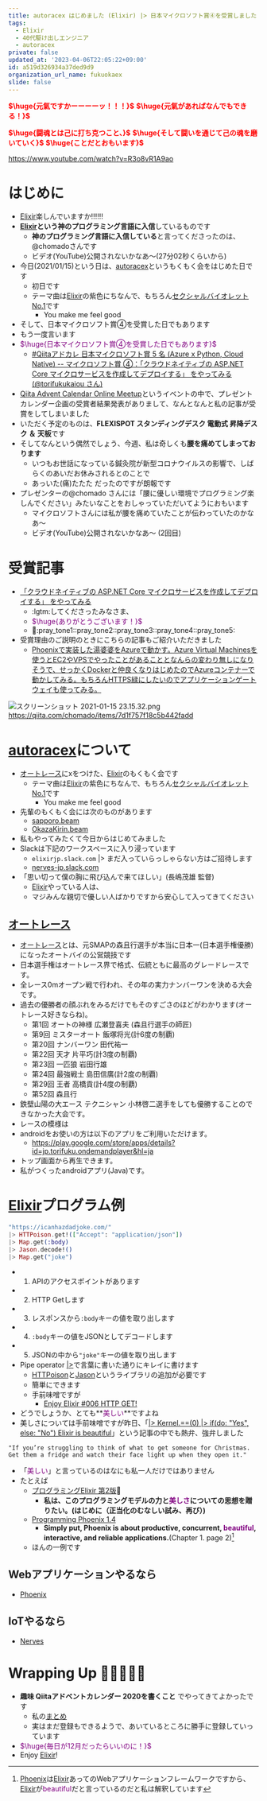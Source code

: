 ```yaml
---
title: autoracex はじめました (Elixir) |> 日本マイクロソフト賞④を受賞しました
tags:
  - Elixir
  - 40代駆け出しエンジニア
  - autoracex
private: false
updated_at: '2023-04-06T22:05:22+09:00'
id: a519d326934a37ded9d9
organization_url_name: fukuokaex
slide: false
---
```

<b><font color="red">$\huge{元氣ですかーーーーッ！！！}$</font></b>
<b><font color="red">$\huge{元氣があればなんでもできる！}$</font></b>

<b><font color="red">$\huge{闘魂とは己に打ち克つこと、}$</font></b>
<b><font color="red">$\huge{そして闘いを通じて己の魂を磨いていく}$</font></b>
<b><font color="red">$\huge{ことだとおもいます}$</font></b>

https://www.youtube.com/watch?v=R3o8vR1A9ao


# はじめに
- [Elixir](https://elixir-lang.org/)楽しんでいますか:bangbang::bangbang::bangbang:
- **[Elixir](https://elixir-lang.org/)という神のプログラミング言語に入信**しているものです
    - **神のプログラミング言語に入信している**と言ってくださったのは、@chomadoさんです
    - ビデオ(YouTube)公開されないかなあ〜(27分02秒くらいから)
- 今日(2021/01/15)という日は、[autoracex](https://autoracex.connpass.com/event/201592/)というもくもく会をはじめた日です
    - 初日です
    - テーマ曲は[Elixir](https://elixir-lang.org/)の紫色にちなんで、もちろん[セクシャルバイオレットNo.1](https://www.youtube.com/watch?v=mCdbIwyVcuE)です
        - You make me feel good
- そして、日本マイクロソフト賞④を受賞した日でもあります
- もう一度言います
- <font color="purple">$\huge{日本マイクロソフト賞④を受賞した日でもあります}$</font>
    - [#Qiitaアドカレ 日本マイクロソフト賞 5 名 (Azure x Python, Cloud Native) -- マイクロソフト賞 ④：「クラウドネイティブの ASP.NET Core マイクロサービスを作成してデプロイする」 をやってみる (@torifukukaiou さん)](https://qiita.com/chomado/items/7d1f757f18c5b442fadd?utm_campaign=email&utm_content=link&utm_medium=email&utm_source=public_mention#%E3%83%9E%E3%82%A4%E3%82%AF%E3%83%AD%E3%82%BD%E3%83%95%E3%83%88%E8%B3%9E-%E3%82%AF%E3%83%A9%E3%82%A6%E3%83%89%E3%83%8D%E3%82%A4%E3%83%86%E3%82%A3%E3%83%96%E3%81%AE-aspnet-core-%E3%83%9E%E3%82%A4%E3%82%AF%E3%83%AD%E3%82%B5%E3%83%BC%E3%83%93%E3%82%B9%E3%82%92%E4%BD%9C%E6%88%90%E3%81%97%E3%81%A6%E3%83%87%E3%83%97%E3%83%AD%E3%82%A4%E3%81%99%E3%82%8B-%E3%82%92%E3%82%84%E3%81%A3%E3%81%A6%E3%81%BF%E3%82%8B-torifukukaiou-%E3%81%95%E3%82%93)
- [Qiita Advent Calendar Online Meetup](https://connpass.com/event/197484/)というイベントの中で、プレゼントカレンダー企画の受賞者結果発表がありまして、なんとなんと私の記事が受賞をしてしまいました
- いただく予定のものは、**FLEXISPOT スタンディングデスク 電動式 昇降デスク ＆ 天板**です
- そしてなんという偶然でしょう、今週、私は奇しくも**腰を痛めてしまっております**
    - いつもお世話になっている鍼灸院が新型コロナウイルスの影響で、しばらくのあいだお休みされるとのことで
    - あっいた(痛)たたた だったのですが朗報です
- プレゼンターの@chomado さんには「腰に優しい環境でプログラミング楽しんでください」みたいなことをおしゃっていただいてようにおもいます
    - マイクロソフトさんには私が腰を痛めていたことが伝わっていたのかなあ〜
    - ビデオ(YouTube)公開されないかなあ〜 (2回目)


# 受賞記事
- [「クラウドネイティブの ASP.NET Core マイクロサービスを作成してデプロイする」 をやってみる](https://qiita.com/torifukukaiou/items/a7b1b1545a93170eee62)
    - :lgtm:してくださったみなさま、
    - <font color="purple">$\huge{ありがとうございます！}$</font>
    - :pray::pray_tone1::pray_tone2::pray_tone3::pray_tone4::pray_tone5:  
- 受賞理由のご説明のときにこちらの記事もご紹介いただきました
    - [Phoenixで実装した湯婆婆をAzureで動かす。Azure Virtual Machinesを使うとEC2やVPSでやったことがあることとなんらの変わり無しになりそうで、せっかくDockerと仲良くなりはじめたのでAzureコンテナーで動かしてみる。もちろんHTTPS緑にしたいのでアプリケーションゲートウェイも使ってみる。](https://qiita.com/torifukukaiou/items/c468a228f9d0ba13ffb9)

![スクリーンショット 2021-01-15 23.15.32.png](https://qiita-image-store.s3.ap-northeast-1.amazonaws.com/0/131808/71e15aa1-f690-2494-2921-e972d919e954.png)
https://qiita.com/chomado/items/7d1f757f18c5b442fadd



# [autoracex](https://autoracex.connpass.com/)について
- [オートレース](https://autorace.jp/)にxをつけた、[Elixir](https://elixir-lang.org/)のもくもく会です
   - テーマ曲は[Elixir](https://elixir-lang.org/)の紫色にちなんで、もちろん[セクシャルバイオレットNo.1](https://www.youtube.com/watch?v=mCdbIwyVcuE)です
        - You make me feel good
- 先輩のもくもく会には次のものがあります
    - [sapporo.beam](https://sapporo-beam.connpass.com/)
    - [OkazaKirin.beam](https://okazakirin-beam.connpass.com/)
- 私もやってみたくて今日からはじめてみました
- Slackは下記のワークスペースに入り浸っています
  - `elixirjp.slack.com` |> まだ入っていらっしゃらない方はご招待します
  - [nerves-jp.slack.com](https://join.slack.com/t/nerves-jp/shared_invite/enQtNzc0NTM1OTA5MzQ1LTg5NTAyYThiYzRlNDRmNDIwM2ZlZTJiZDc1MmE5NTFjYzA5OTE4ZTM5OWQxODFhZjY1NWJmZTc4NThkMjQ1Yjk)
- 「思い切って僕の胸に飛び込んで来てほしい」(長嶋茂雄 監督)
    - [Elixir](https://elixir-lang.org/)やっている人は、
    - マジみんな親切で優しい人ばかりですから安心して入ってきてください

## [オートレース](https://autorace.jp/)
- [オートレース](https://autorace.jp/)とは、元SMAPの森且行選手が本当に日本一(日本選手権優勝)になったオートバイの公営競技です
- 日本選手権はオートレース界で格式、伝統ともに最高のグレードレースです。
- 全レース0mオープン戦で行われ、その年の実力ナンバーワンを決める大会です。
- 過去の優勝者の顔ぶれをみるだけでもそのすごさのほどがわかります(オートレース好きならね)。
  - 第1回 オートの神様 広瀬登喜夫 (森且行選手の師匠)
  - 第9回 ミスターオート 飯塚将光(計6度の制覇)
  - 第20回 ナンバーワン 田代祐一
  - 第22回 天才 片平巧(計3度の制覇)
  - 第23回 一匹狼 岩田行雄
  - 第24回 最強戦士 島田信廣(計2度の制覇)
  - 第29回 王者 高橋貢(計4度の制覇)
  - 第52回 森且行
- 鉄壁山陽の大エース テクニシャン 小林啓二選手をしても優勝することのできなかった大会です。
- レースの模様は
- androidをお使いの方は以下のアプリをご利用いただけます。
  - https://play.google.com/store/apps/details?id=jp.torifuku.ondemandplayer&hl=ja
- トップ画面から再生できます。
- 私がつくったandroidアプリ(Java)です。

# [Elixir](https://elixir-lang.org/)プログラム例

```elixir
"https://icanhazdadjoke.com/"
|> HTTPoison.get!(["Accept": "application/json"])
|> Map.get(:body)
|> Jason.decode!()
|> Map.get("joke")
```

- 1. APIのアクセスポイントがあります
- 2. HTTP Getします
- 3. レスポンスから`:body`キーの値を取り出します
- 4. `:body`キーの値をJSONとしてデコードします
- 5. JSONの中から`"joke"`キーの値を取り出します
- Pipe operator [|>](https://hexdocs.pm/elixir/Kernel.html#%7C%3E/2)で言葉に書いた通りにキレイに書けます
    - [HTTPoison](https://github.com/edgurgel/httpoison)と[Jason](https://github.com/michalmuskala/jason)というライブラリの追加が必要です
    - 簡単にできます
    - 手前味噌ですが
        - [Enjoy Elixir #006 HTTP GET!](https://qiita.com/torifukukaiou/items/e4416cca916497ee76fb)
- どうでしょうか、とても**<font color="purple">美しい</font>**ですよね
- 美しさについては手前味噌ですが昨日、「[|> Kernel.==(0) |> if(do: "Yes", else: "No") Elixir is beautiful](https://qiita.com/torifukukaiou/items/7916581dd73cdcd5eb92)」という記事の中でも熱弁、強弁しました

```elixir:実行結果の例
"If you’re struggling to think of what to get someone for Christmas. Get them a fridge and watch their face light up when they open it."
```

- 「<font color="purple">美しい</font>」と言っているのはなにも私一人だけではありません
- たとえば
    - [プログラミングElixir 第2版](https://www.ohmsha.co.jp/book/9784274226373/):book:
        - **私は、このプログラミングモデルの力と<font color="purple">美しさ</font>についての思想を贈りたい。(はじめに（正当化のむなしい試み、再び）)**
    - [Programming Phoenix 1.4](https://pragprog.com/titles/phoenix14/programming-phoenix-1-4/)
        - **Simply put, Phoenix is about productive, concurrent, <font color="purple">beautiful</font>, interactive, and reliable applications.**(Chapter 1. page 2)[^4]
    - ほんの一例です

[^4]: [Phoenix](https://www.phoenixframework.org/)は[Elixir](https://elixir-lang.org/)あってのWebアプリケーションフレームワークですから、[Elixir](https://elixir-lang.org/)が<font color="purple">beautiful</font>だと言っているのだと私は解釈しています

## Webアプリケーションやるなら
- [Phoenix](https://www.phoenixframework.org/)

## IoTやるなら
- [Nerves](https://nerves-project.org/)

# Wrapping Up 🎍🎍🎍🎍🎍
- **趣味 Qiitaアドベントカレンダー 2020を書くこと** でやってきてよかったです
    - 私の[まとめ](https://qiita.com/torifukukaiou/items/e3056efc3d2c62600fa2#wrapping-up-christmas_treesantasanta_tone1santa_tone2santa_tone3santa_tone4santa_tone5christmas_tree)
    - 実はまだ登録もできるようで、あいているところに勝手に登録していっています
- <font color="purple">$\huge{毎日が12月だったらいいのに！}$</font>
- Enjoy [Elixir](https://elixir-lang.org/)!
